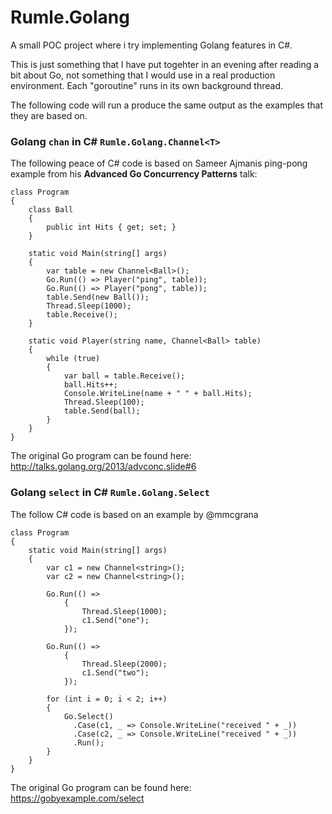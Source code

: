 # Rumle.Golang

A small POC project where i try implementing Golang features in C#. 

This is just something that I have put togehter in an evening after reading a bit about Go, not something that I would use in a real production environment. Each "goroutine" runs in its own background thread.

The following code will run a produce the same output as the examples that they are based on.

### Golang `chan` in C# `Rumle.Golang.Channel<T>`

The following peace of C# code is based on Sameer Ajmanis ping-pong example from his __Advanced Go Concurrency Patterns__ talk: 

    class Program
	{
        class Ball
        {
            public int Hits { get; set; }
        }

        static void Main(string[] args)
        {
            var table = new Channel<Ball>();
            Go.Run(() => Player("ping", table));
            Go.Run(() => Player("pong", table));
            table.Send(new Ball());
            Thread.Sleep(1000);
            table.Receive();
        }
        
        static void Player(string name, Channel<Ball> table)
        {
            while (true)
            {
                var ball = table.Receive();
                ball.Hits++;
                Console.WriteLine(name + " " + ball.Hits);
                Thread.Sleep(100);
                table.Send(ball);
            }
        }
	}
	
The original Go program can be found here: http://talks.golang.org/2013/advconc.slide#6


### Golang `select` in C# `Rumle.Golang.Select`

The follow C# code is based on an example by @mmcgrana

    class Program
	{
        static void Main(string[] args)
        {
            var c1 = new Channel<string>();
            var c2 = new Channel<string>();

            Go.Run(() =>
                {
                    Thread.Sleep(1000);
                    c1.Send("one");
                });

            Go.Run(() =>
                {
                    Thread.Sleep(2000);
                    c1.Send("two");
                });

            for (int i = 0; i < 2; i++)
            {
                Go.Select()
                  .Case(c1, _ => Console.WriteLine("received " + _))
                  .Case(c2, _ => Console.WriteLine("received " + _))
                  .Run();
            }
        }
    }
        
The original Go program can be found here: https://gobyexample.com/select

